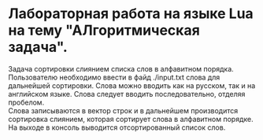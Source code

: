 # Лабораторная работа на языке Lua на тему "АЛгоритмическая задача".
Задача сортировки слиянием списка слов в алфавитном порядка.
Пользователю необходимо ввести в файд ./input.txt слова для дальнейшей сортировки. Слова можно вводить как на русском, так и на английском языке. Слова следует вводить последовательно, отделяя пробелом. \
Слова записываются в вектор строк и в дальнейшем производится сортировка слиянием, которая сортирует слова в алфавитном порядке.
На выходе в консоль выводится отсортированный список слов.